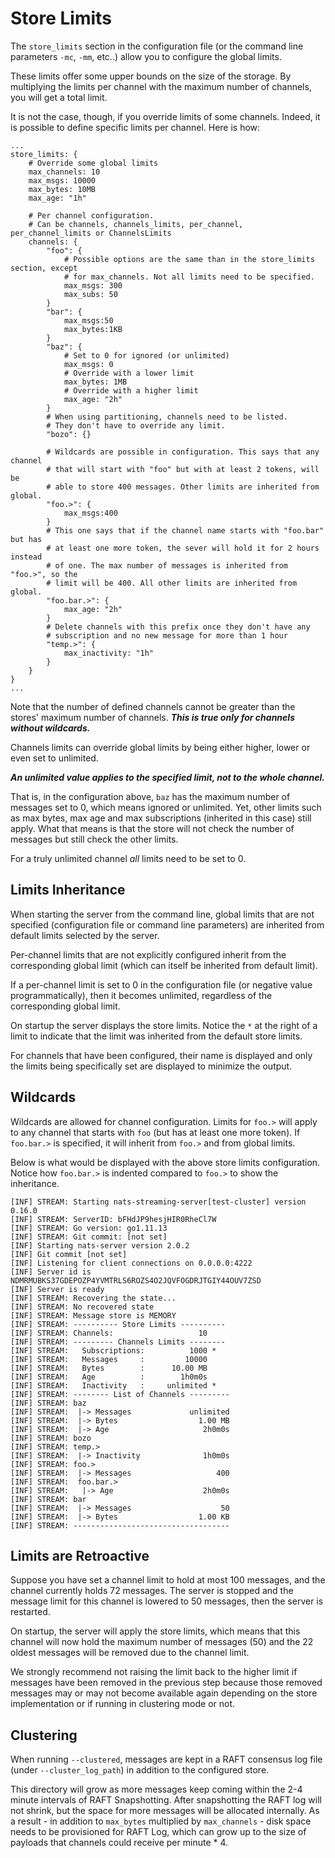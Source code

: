 # Store Limits

The `store_limits` section in the configuration file \(or the command line parameters `-mc`, `-mm`, etc..\) allow you to configure the global limits.

These limits offer some upper bounds on the size of the storage. By multiplying the limits per channel with the maximum number of channels, you will get a total limit.

It is not the case, though, if you override limits of some channels. Indeed, it is possible to define specific limits per channel. Here is how:

```text
...
store_limits: {
    # Override some global limits
    max_channels: 10
    max_msgs: 10000
    max_bytes: 10MB
    max_age: "1h"

    # Per channel configuration.
    # Can be channels, channels_limits, per_channel, per_channel_limits or ChannelsLimits
    channels: {
        "foo": {
            # Possible options are the same than in the store_limits section, except
            # for max_channels. Not all limits need to be specified.
            max_msgs: 300
            max_subs: 50
        }
        "bar": {
            max_msgs:50
            max_bytes:1KB
        }
        "baz": {
            # Set to 0 for ignored (or unlimited)
            max_msgs: 0
            # Override with a lower limit
            max_bytes: 1MB
            # Override with a higher limit
            max_age: "2h"
        }
        # When using partitioning, channels need to be listed.
        # They don't have to override any limit.
        "bozo": {}

        # Wildcards are possible in configuration. This says that any channel
        # that will start with "foo" but with at least 2 tokens, will be
        # able to store 400 messages. Other limits are inherited from global.
        "foo.>": {
            max_msgs:400
        }
        # This one says that if the channel name starts with "foo.bar" but has
        # at least one more token, the sever will hold it for 2 hours instead
        # of one. The max number of messages is inherited from "foo.>", so the
        # limit will be 400. All other limits are inherited from global.
        "foo.bar.>": {
            max_age: "2h"
        }
        # Delete channels with this prefix once they don't have any
        # subscription and no new message for more than 1 hour
        "temp.>": {
            max_inactivity: "1h"
        }
    }
}
...
```

Note that the number of defined channels cannot be greater than the stores' maximum number of channels. _**This is true only for channels without wildcards.**_

Channels limits can override global limits by being either higher, lower or even set to unlimited.

_**An unlimited value applies to the specified limit, not to the whole channel.**_

That is, in the configuration above, `baz` has the maximum number of messages set to 0, which means ignored or unlimited. Yet, other limits such as max bytes, max age and max subscriptions \(inherited in this case\) still apply. What that means is that the store will not check the number of messages but still check the other limits.

For a truly unlimited channel _all_ limits need to be set to 0.

## Limits Inheritance

When starting the server from the command line, global limits that are not specified \(configuration file or command line parameters\) are inherited from default limits selected by the server.

Per-channel limits that are not explicitly configured inherit from the corresponding global limit \(which can itself be inherited from default limit\).

If a per-channel limit is set to 0 in the configuration file \(or negative value programmatically\), then it becomes unlimited, regardless of the corresponding global limit.

On startup the server displays the store limits. Notice the `*` at the right of a limit to indicate that the limit was inherited from the default store limits.

For channels that have been configured, their name is displayed and only the limits being specifically set are displayed to minimize the output.

## Wildcards

Wildcards are allowed for channel configuration. Limits for `foo.>` will apply to any channel that starts with `foo` \(but has at least one more token\). If `foo.bar.>` is specified, it will inherit from `foo.>` and from global limits.

Below is what would be displayed with the above store limits configuration. Notice how `foo.bar.>` is indented compared to `foo.>` to show the inheritance.

```text
[INF] STREAM: Starting nats-streaming-server[test-cluster] version 0.16.0
[INF] STREAM: ServerID: bFHdJP9hesjHIR0RheCl7W
[INF] STREAM: Go version: go1.11.13
[INF] STREAM: Git commit: [not set]
[INF] Starting nats-server version 2.0.2
[INF] Git commit [not set]
[INF] Listening for client connections on 0.0.0.0:4222
[INF] Server id is NDMRMUBKS37GDEPOZP4YVMTRLS6ROZS4O2JQVFOGDRJTGIY44OUV7ZSD
[INF] Server is ready
[INF] STREAM: Recovering the state...
[INF] STREAM: No recovered state
[INF] STREAM: Message store is MEMORY
[INF] STREAM: ---------- Store Limits ----------
[INF] STREAM: Channels:                   10
[INF] STREAM: --------- Channels Limits --------
[INF] STREAM:   Subscriptions:          1000 *
[INF] STREAM:   Messages     :         10000
[INF] STREAM:   Bytes        :      10.00 MB
[INF] STREAM:   Age          :        1h0m0s
[INF] STREAM:   Inactivity   :     unlimited *
[INF] STREAM: -------- List of Channels ---------
[INF] STREAM: baz
[INF] STREAM:  |-> Messages             unlimited
[INF] STREAM:  |-> Bytes                  1.00 MB
[INF] STREAM:  |-> Age                     2h0m0s
[INF] STREAM: bozo
[INF] STREAM: temp.>
[INF] STREAM:  |-> Inactivity              1h0m0s
[INF] STREAM: foo.>
[INF] STREAM:  |-> Messages                   400
[INF] STREAM:  foo.bar.>
[INF] STREAM:   |-> Age                    2h0m0s
[INF] STREAM: bar
[INF] STREAM:  |-> Messages                    50
[INF] STREAM:  |-> Bytes                  1.00 KB
[INF] STREAM: -----------------------------------
```

## Limits are Retroactive

Suppose you have set a channel limit to hold at most 100 messages, and the channel currently holds 72 messages. The server is stopped and the message limit for this channel is lowered to 50 messages, then the server is restarted.

On startup, the server will apply the store limits, which means that this channel will now hold the maximum number of messages \(50\) and the 22 oldest messages will be removed due to the channel limit.

We strongly recommend not raising the limit back to the higher limit if messages have been removed in the previous step because those removed messages may or may not become available again depending on the store implementation or if running in clustering mode or not.

## Clustering

When running `--clustered`, messages are kept in a RAFT consensus log file \(under `--cluster_log_path`\) in addition to the configured store.

This directory will grow as more messages keep coming within the 2-4 minute intervals of RAFT Snapshotting. After snapshotting the RAFT log will not shrink, but the space for more messages will be allocated internally. As a result - in addition to `max_bytes` multiplied by `max_channels` - disk space needs to be provisioned for RAFT Log, which can grow up to the size of payloads that channels could receive per minute \* 4.

